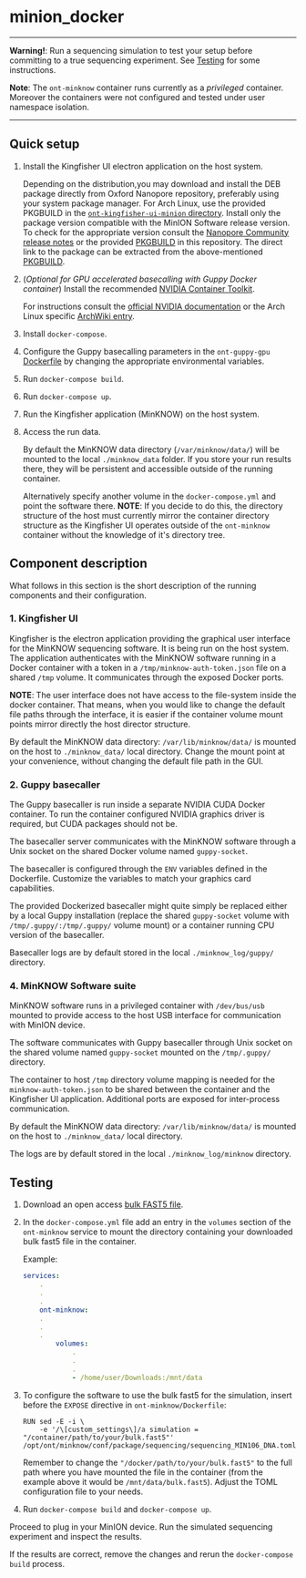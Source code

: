 # minion_docker

---

**Warning!**: Run a sequencing simulation to test your setup before committing to
a true sequencing experiment. See [Testing](#Testing) for some instructions.

**Note**: The `ont-minknow` container runs currently as a *privileged* container.
Moreover the containers were not configured and tested under user namespace isolation.

---

## Quick setup

1. Install the Kingfisher UI electron application on the host system.

   Depending on the distribution,you may download and install the DEB package directly
   from Oxford Nanopore repository, preferably using your system package manager.
   For Arch Linux, use the provided PKGBUILD in the
   [`ont-kingfisher-ui-minion` directory](./ont-kingfisher-ui-minion/). Install only
   the package version compatible with the MinION Software release version. To check for
   the appropriate version consult the
   [Nanopore Community release notes](https://community.nanoporetech.com/downloads/minion_release/release_notes)
   or the provided [PKGBUILD](./ont-kingfisher-ui-minion/PKGBUILD) in this repository.
   The direct link to the package can be extracted from the above-mentioned
   [PKGBUILD](./ont-kingfisher-ui-minion/PKGBUILD).

2. (*Optional for GPU accelerated basecalling with Guppy Docker container*)
Install the recommended
[NVIDIA Container Toolkit](https://github.com/NVIDIA/nvidia-docker).

   For instructions consult the
   [official NVIDIA documentation](https://docs.nvidia.com/ai-enterprise/deployment-guide/dg-docker.html)
   or the Arch Linux specific [ArchWiki entry](https://wiki.archlinux.org/title/Docker#Run_GPU_accelerated_Docker_containers_with_NVIDIA_GPUs).

3. Install `docker-compose`.

4. Configure the Guppy basecalling parameters in
the `ont-guppy-gpu` [Dockerfile](./ont-guppy-gpu/Dockerfile) by changing the appropriate
environmental variables.

5. Run `docker-compose build`.

6. Run `docker-compose up`.

7. Run the Kingfisher application (MinKNOW) on the host system.

8. Access the run data.

   By default the MinKNOW data directory (`/var/minknow/data/`) will be mounted to
   the local `./minknow_data` folder. If you store your run results there, they will be
   persistent and accessible outside of the running container.

   Alternatively specify another volume in the `docker-compose.yml` and point
   the software there. **NOTE**: If you decide to do this, the directory structure
   of the host must currently mirror the container directory structure
   as the Kingfisher UI operates outside of the `ont-minknow` container without the
   knowledge of it's directory tree.

## Component description

What follows in this section is the short description of the running components
and their configuration.

### 1. Kingfisher UI

Kingfisher is the electron application providing the graphical user interface for the
MinKNOW sequencing software. It is being run on the host system. The application
authenticates with the MinKNOW software running in a Docker container with a token in
a `/tmp/minknow-auth-token.json` file on a shared `/tmp` volume. It communicates through
the exposed Docker ports.

**NOTE**: The user interface does not have access to the file-system inside the docker
container. That means, when you would like to change the default file paths through
the interface, it is easier if the container volume mount points mirror directly
the host director structure.

By default the MinKNOW data directory: `/var/lib/minknow/data/` is mounted on the host
to `./minknow_data/` local directory. Change the mount point at your convenience,
without changing the default file path in the GUI.

### 2. Guppy basecaller

The Guppy basecaller is run inside a separate NVIDIA CUDA Docker container. To run the
container configured NVIDIA graphics driver is required, but CUDA packages should
not be.

The basecaller server communicates with the MinKNOW software through a Unix
socket on the shared Docker volume named `guppy-socket`.

The basecaller is configured through the `ENV` variables defined in the Dockerfile.
Customize the variables to match your graphics card capabilities.

The provided Dockerized basecaller might quite simply be replaced either by a local
Guppy installation (replace the shared `guppy-socket` volume with
`/tmp/.guppy/:/tmp/.guppy/` volume mount) or a container running CPU version of the
basecaller.

Basecaller logs are by default stored in the local `./minknow_log/guppy/` directory.

### 4. MinKNOW Software suite

MinKNOW software runs in a privileged container with `/dev/bus/usb` mounted to provide
access to the host USB interface for communication with MinION device.

The software communicates with Guppy basecaller through Unix socket on the shared volume
named `guppy-socket` mounted on the `/tmp/.guppy/` directory.

The container to host `/tmp` directory volume mapping is needed for
the `minknow-auth-token.json` to be shared between the container and
the Kingfisher UI application. Additional ports are exposed for inter-process
communication.

By default the MinKNOW data directory: `/var/lib/minknow/data/` is mounted on the host
to `./minknow_data/` local directory.

The logs are by default stored in the local `./minknow_log/minknow` directory.

## Testing

1. Download an open access
[bulk FAST5 file](http://s3.amazonaws.com/nanopore-human-wgs/bulkfile/PLSP57501_20170308_FNFAF14035_MN16458_sequencing_run_NOTT_Hum_wh1rs2_60428.fast5).

2. In the `docker-compose.yml` file add an entry in the `volumes` section
of the `ont-minknow` service to mount the directory containing your downloaded
bulk fast5 file in the container.

   Example:

   ```yml
   services:
       .
       .
       .
       ont-minknow:
       .
       .
       .
           volumes:
               .
               .
               .
               - /home/user/Downloads:/mnt/data
   ```

3. To configure the software to use the bulk fast5 for the simulation,
insert before the `EXPOSE` directive in `ont-minknow/Dockerfile`:

   ```docker
   RUN sed -E -i \
       -e '/\[custom_settings\]/a simulation = "/container/path/to/your/bulk.fast5"' /opt/ont/minknow/conf/package/sequencing/sequencing_MIN106_DNA.toml
   ```

   Remember to change the `"/docker/path/to/your/bulk.fast5"` to the full path where
   you have mounted the file in the container (from the example above it would be
   `/mnt/data/bulk.fast5`). Adjust the TOML configuration file to your needs.

4. Run `docker-compose build` and `docker-compose up`.

Proceed to plug in your MinION device. Run the simulated sequencing experiment
and inspect the results.

If the results are correct, remove the changes and rerun the `docker-compose build`
process.
